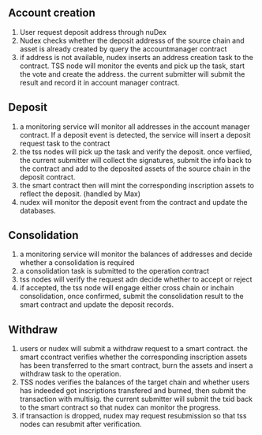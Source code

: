 ## Account creation
1. User request deposit address through nuDex
2. Nudex checks whether the deposit addresss of the source chain and asset is already created by query the accountmanager contract 
3. if address is not available, nudex inserts an address creation task to the contract. TSS node will monitor the events and pick up the task, start the vote and create the address. the current submitter will submit the result and record it in account manager contract.
 
## Deposit
1. a monitoring service will monitor all addresses in the account manager contract. If a deposit event is detected, the service will insert a deposit request task to the contract
2. the tss nodes will pick up the task and verify the deposit. once verfiied, the current submitter will collect the signatures, submit the info back to the contract and add to the deposited assets of the source chain in the deposit contract.
3. the smart contract then will mint the corresponding inscription assets to reflect the deposit. (handled by Max)
4. nudex will monitor the deposit event from the contract and update the databases.

## Consolidation
1. a monitoring service will monitor the balances of addresses and decide whether a consolidation is required
2. a consolidation task is submitted to the operation contract
3. tss nodes will verify the request adn decide whether to accept or reject
4. if accepted, the tss node will engage either cross chain or inchain consolidation, once confirmed, submit the consolidation result to the smart contract and update the deposit records.

## Withdraw
1. users or nudex will submit a withdraw request to a smart contract. the smart ccontract verifies whether the corresponding inscription assets has been transferred to the smart contract, burn the assets and insert a withdraw task to the operation. 
2. TSS nodes verifies the balances of the target chain and whether users has indeeded got inscriptions transfered and burned, then submit the transaction with multisig. the current submitter will submit the txid back to the smart contract so that nudex can monitor the progress.
3. if transaction is dropped, nudex may request resubmission so that tss nodes can resubmit after verification.